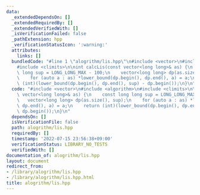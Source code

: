 ```yaml
---
data:
  _extendedDependsOn: []
  _extendedRequiredBy: []
  _extendedVerifiedWith: []
  _isVerificationFailed: false
  _pathExtension: hpp
  _verificationStatusIcon: ':warning:'
  attributes:
    links: []
  bundledCode: "#line 1 \"alogrithm/lis.hpp\"\n#include <vector>\n#include <algorithm>\n\
    #include <climits>\n\nint calcLis(const vector<long long>& as) {\n    const long\
    \ long sup = LONG_LONG_MAX - 100;\n    vector<long long> dp(as.size(), sup);\n\
    \    for (auto a : as) *lower_bound(dp.begin(), dp.end(), a) = a;\n    return\
    \ (int)(lower_bound(dp.begin(), dp.end(), sup) - dp.begin());\n}\n"
  code: "#include <vector>\n#include <algorithm>\n#include <climits>\n\nint calcLis(const\
    \ vector<long long>& as) {\n    const long long sup = LONG_LONG_MAX - 100;\n \
    \   vector<long long> dp(as.size(), sup);\n    for (auto a : as) *lower_bound(dp.begin(),\
    \ dp.end(), a) = a;\n    return (int)(lower_bound(dp.begin(), dp.end(), sup) -\
    \ dp.begin());\n}\n"
  dependsOn: []
  isVerificationFile: false
  path: alogrithm/lis.hpp
  requiredBy: []
  timestamp: '2022-07-15 23:56:38+09:00'
  verificationStatus: LIBRARY_NO_TESTS
  verifiedWith: []
documentation_of: alogrithm/lis.hpp
layout: document
redirect_from:
- /library/alogrithm/lis.hpp
- /library/alogrithm/lis.hpp.html
title: alogrithm/lis.hpp
---
```

